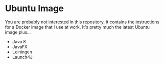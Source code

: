 # Ubuntu Image

You are probably not interested in this repository, it contains the instructions
for a Docker image that I use at work. It's pretty much the latest Ubuntu image
plus...

* Java 8
* JavaFX
* Leiningen
* Launch4J


